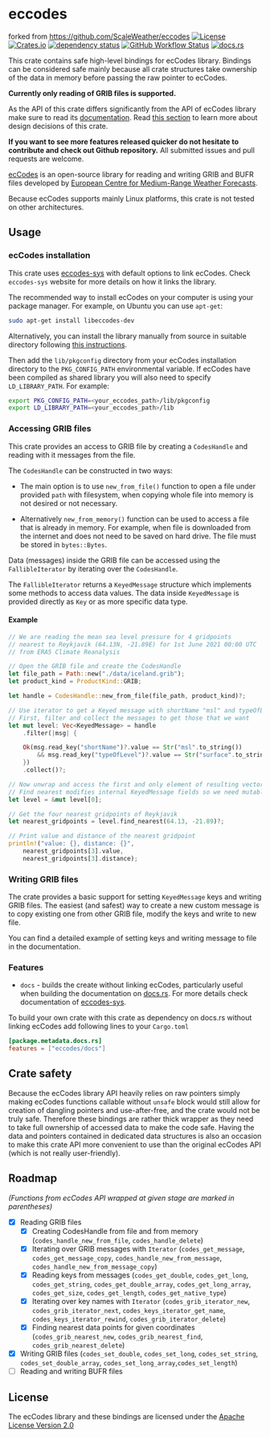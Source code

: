 
# eccodes
forked from https://github.com/ScaleWeather/eccodes
[![License](https://img.shields.io/github/license/ScaleWeather/eccodes)](https://choosealicense.com/licenses/apache-2.0/)
[![Crates.io](https://img.shields.io/crates/v/eccodes)](https://crates.io/crates/eccodes)
[![dependency status](https://deps.rs/repo/github/ScaleWeather/eccodes/status.svg)](https://deps.rs/repo/github/ScaleWeather/eccodes)
[![GitHub Workflow Status](https://img.shields.io/github/actions/workflow/status/ScaleWeather/eccodes/rust.yml?branch=main&label=cargo%20build)](https://github.com/ScaleWeather/eccodes/actions)
[![docs.rs](https://img.shields.io/docsrs/eccodes)](https://docs.rs/eccodes)

This crate contains safe high-level bindings for ecCodes library.
Bindings can be considered safe mainly because all crate structures
take ownership of the data in memory before passing the raw pointer to ecCodes.

**Currently only reading of GRIB files is supported.**

As the API of this crate differs significantly from the API of ecCodes library
make sure to read its [documentation](https://docs.rs/eccodes).
Read [this section](#crate-safety) to learn more about design decisions of this crate.

**If you want to see more features released quicker do not hesitate to contribute and check out Github repository.** All submitted issues and pull requests are welcome.

[ecCodes](https://confluence.ecmwf.int/display/ECC/ecCodes+Home) is an
open-source library for reading and writing GRIB and BUFR files
developed by [European Centre for Medium-Range Weather Forecasts](https://www.ecmwf.int/).

Because ecCodes supports mainly Linux platforms, this crate is not tested on other architectures.

## Usage

### ecCodes installation

This crate uses [eccodes-sys](https://crates.io/crates/eccodes-sys) with default options to link ecCodes.
Check `eccodes-sys` website for more details on how it links the library.

The recommended way to install ecCodes on your computer is using your package manager.
For example, on Ubuntu you can use `apt-get`:

```bash
sudo apt-get install libeccodes-dev
```

Alternatively, you can install the library manually from source in suitable directory
following [this instructions](https://confluence.ecmwf.int/display/ECC/ecCodes+installation).

Then add the `lib/pkgconfig` directory from your ecCodes installation directory
to the `PKG_CONFIG_PATH` environmental variable. If ecCodes have been compiled
as shared library you will also need to specify `LD_LIBRARY_PATH`.
For example:

```bash
export PKG_CONFIG_PATH=<your_eccodes_path>/lib/pkgconfig
export LD_LIBRARY_PATH=<your_eccodes_path>/lib
```

### Accessing GRIB files

This crate provides an access to GRIB file by creating a
`CodesHandle` and reading with it messages from the file.

The `CodesHandle` can be constructed in two ways:

- The main option is to use `new_from_file()` function
to open a file under provided `path` with filesystem,
when copying whole file into memory is not desired or not necessary.

- Alternatively `new_from_memory()` function can be used
to access a file that is already in memory. For example, when file is downloaded from the internet
and does not need to be saved on hard drive.
The file must be stored in `bytes::Bytes`.

Data (messages) inside the GRIB file can be accessed using the `FallibleIterator`
by iterating over the `CodesHandle`.

The `FallibleIterator` returns a `KeyedMessage` structure which implements some
methods to access data values. The data inside `KeyedMessage` is provided directly as `Key`
or as more specific data type.

#### Example

```rust
// We are reading the mean sea level pressure for 4 gridpoints
// nearest to Reykjavik (64.13N, -21.89E) for 1st June 2021 00:00 UTC 
// from ERA5 Climate Reanalysis

// Open the GRIB file and create the CodesHandle
let file_path = Path::new("./data/iceland.grib");
let product_kind = ProductKind::GRIB;

let handle = CodesHandle::new_from_file(file_path, product_kind)?;

// Use iterator to get a Keyed message with shortName "msl" and typeOfLevel "surface"
// First, filter and collect the messages to get those that we want
let mut level: Vec<KeyedMessage> = handle
    .filter(|msg| {

    Ok(msg.read_key("shortName")?.value == Str("msl".to_string())
        && msg.read_key("typeOfLevel")?.value == Str("surface".to_string()))
    })
    .collect()?;

// Now unwrap and access the first and only element of resulting vector
// Find nearest modifies internal KeyedMessage fields so we need mutable reference
let level = &mut level[0];

// Get the four nearest gridpoints of Reykjavik
let nearest_gridpoints = level.find_nearest(64.13, -21.89)?;

// Print value and distance of the nearest gridpoint
println!("value: {}, distance: {}", 
    nearest_gridpoints[3].value, 
    nearest_gridpoints[3].distance);
```

### Writing GRIB files

The crate provides a basic support for setting `KeyedMessage` keys
and writing GRIB files. The easiest (and safest) way to create a
new custom message is to copy existing one from other GRIB file,
modify the keys and write to new file.

You can find a detailed example of setting keys and writing message to file
in the documentation.

### Features

- `docs` - builds the create without linking ecCodes, particularly useful when building the documentation
on [docs.rs](https://docs.rs/). For more details check documentation of [eccodes-sys](https://crates.io/crates/eccodes-sys).

To build your own crate with this crate as dependency on docs.rs without linking ecCodes add following lines to your `Cargo.toml`

```toml
[package.metadata.docs.rs]
features = ["eccodes/docs"]
```

## Crate safety

Because the ecCodes library API heavily relies on raw pointers simply making ecCodes functions callable without `unsafe` block would still allow for creation of dangling pointers and use-after-free, and the crate would not be truly safe. Therefore these bindings are rather thick wrapper as they need to take full ownership of accessed data to make the code safe. Having the data and pointers contained in dedicated data structures is also an occasion to make this crate API more convenient to use than the original ecCodes API (which is not really user-friendly).

## Roadmap

_(Functions from ecCodes API wrapped at given stage are marked in parentheses)_

- [x] Reading GRIB files
  - [x] Creating CodesHandle from file and from memory (`codes_handle_new_from_file`, `codes_handle_delete`)
  - [x] Iterating over GRIB messages with `Iterator` (`codes_get_message`, `codes_get_message_copy`, `codes_handle_new_from_message`, `codes_handle_new_from_message_copy`)
  - [x] Reading keys from messages (`codes_get_double`, `codes_get_long`, `codes_get_string`, `codes_get_double_array`, `codes_get_long_array`, `codes_get_size`, `codes_get_length`, `codes_get_native_type`)
  - [x] Iterating over key names with `Iterator` (`codes_grib_iterator_new`, `codes_grib_iterator_next`, `codes_keys_iterator_get_name`, `codes_keys_iterator_rewind`, `codes_grib_iterator_delete`)
  - [x] Finding nearest data points for given coordinates (`codes_grib_nearest_new`, `codes_grib_nearest_find`, `codes_grib_nearest_delete`)
- [x] Writing GRIB files (`codes_set_double`, `codes_set_long`, `codes_set_string`, `codes_set_double_array`, `codes_set_long_array`,`codes_set_length`)
- [ ] Reading and writing BUFR files

## License

The ecCodes library and these bindings are licensed under the [Apache License Version 2.0](http://www.apache.org/licenses/LICENSE-2.0)
